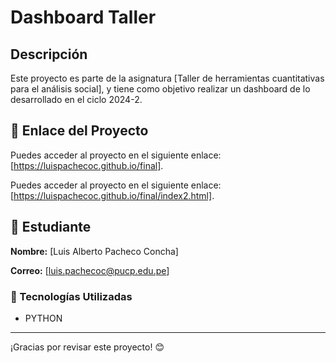 # Dashboard Taller
## Descripción
Este proyecto es parte de la asignatura [Taller de herramientas cuantitativas para el análisis social], y tiene como objetivo realizar un dashboard de lo desarrollado en el ciclo 2024-2.
## 📌 Enlace del Proyecto
Puedes acceder al proyecto en el siguiente enlace: [https://luispachecoc.github.io/final].

Puedes acceder al proyecto en el siguiente enlace: [https://luispachecoc.github.io/final/index2.html].

## 👤 Estudiante
**Nombre:** [Luis Alberto Pacheco Concha] 

**Correo:** [luis.pachecoc@pucp.edu.pe]

### 🚀 Tecnologías Utilizadas
- PYTHON
---

¡Gracias por revisar este proyecto! 😊
